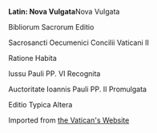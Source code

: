 **Latin: Nova Vulgata**Nova Vulgata  

Bibliorum Sacrorum Editio  


Sacrosancti Oecumenici Concilii Vaticani II  

Ratione Habita  

Iussu Pauli PP. VI Recognita  

Auctoritate Ioannis Pauli PP. II Promulgata

Editio Typica Altera

Imported from [the Vatican's Website](http://www.vatican.va/archive/bible/nova_vulgata/documents/nova-vulgata_index_lt.html)
